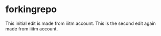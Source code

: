 # forkingrepo
This initial edit is made from iiitm account.
This is the second edit again made from iiitm account.
